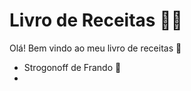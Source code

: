 # Livro de Receitas :man_cook:

Olá! Bem vindo ao meu livro de receitas :clap:

- Strogonoff de Frando :chicken:
- 